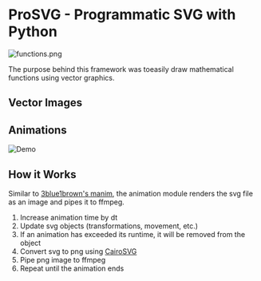 # ProSVG - Programmatic SVG with Python

![functions.png](functions.png)

The purpose behind this framework was toeasily draw mathematical functions using vector graphics.

## Vector Images

## Animations

![Demo](demo/demo.gif)

## How it Works

Similar to [3blue1brown's manim](https://github.com/3b1b/manim), the animation module renders the svg file as an image and pipes it to ffmpeg.

1. Increase animation time by $\text{dt}$
2. Update svg objects (transformations, movement, etc.)
3. If an animation has exceeded its runtime, it will be removed from the object
4. Convert svg to png using [CairoSVG](https://cairosvg.org)
5. Pipe png image to ffmpeg
6. Repeat until the animation ends

